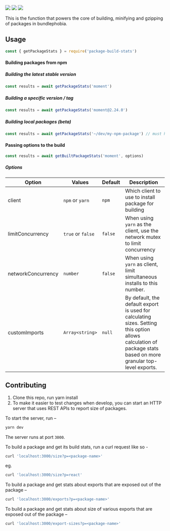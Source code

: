<img src="https://img.shields.io/npm/v/package-build-stats.svg" /> <img src="https://img.shields.io/npm/l/package-build-stats.svg" /> <img src="https://img.shields.io/github/workflow/status/pastelsky/package-build-stats/CI/master"/>

This is the function that powers the core of building, minifying and gzipping of packages in bundlephobia.

## Usage

```js
const { getPackageStats } = require('package-build-stats')
```

#### Building packages from npm

##### Building the latest stable version

```js
const results = await getPackageStats('moment')
```

##### Building a specific version / tag

```js
const results = await getPackageStats('moment@2.24.0')
```

##### Building local packages (beta)

```js
const results = await getPackageStats('~/dev/my-npm-package') // must have a package.json
```

#### Passing options to the build

```js
const results = await getBuiltPackageStats('moment', options)
```

##### Options

| Option             | Values            | Default | Description                                                                                                                                                     |
| ------------------ | ----------------- | ------- | --------------------------------------------------------------------------------------------------------------------------------------------------------------- |
| client             | `npm` or `yarn`   | `npm`   | Which client to use to install package for building                                                                                                             |
| limitConcurrency   | `true` or `false` | `false` | When using `yarn` as the client, use the network mutex to limit concurrency                                                                                     |
| networkConcurrency | `number`          | `false` | When using `yarn` as client, limit simultaneous installs to this number.                                                                                        |
| customImports      | `Array<string>`   | `null`  | By default, the default export is used for calculating sizes. Setting this option allows calculation of package stats based on more granular top-level exports. |

## Contributing

1. Clone this repo, run yarn install
2. To make it easier to test changes when develop, you can start an HTTP server
   that uses REST APIs to report size of packages.

To start the server, run –

```bash
yarn dev
```

The server runs at port `3000`.

To build a package and get its build stats, run a curl request like so -

```bash
curl 'localhost:3000/size?p=<package-name>'
```

eg.

```bash
curl 'localhost:3000/size?p=react'
```

To build a package and get stats about exports that are exposed out of the package –

```bash
curl 'localhost:3000/exports?p=<package-name>'
```

To build a package and get stats about size of various exports that are exposed out of the package –

```bash
curl 'localhost:3000/export-sizes?p=<package-name>'
```
